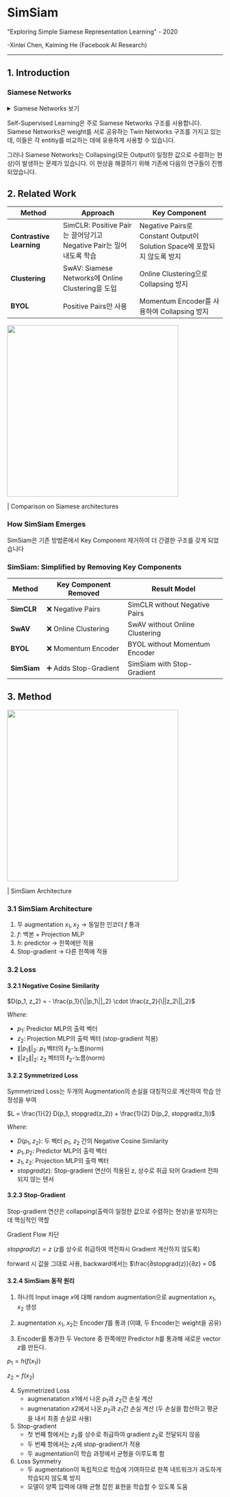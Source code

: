 # SimSiam

"Exploring Simple Siamese Representation Learning" - 2020

-Xinlei Chen, Kaiming He (Facebook AI Research)

---

## 1. Introduction

### Siamese Networks

<details> <summary>Siamese Networks 보기</summary>
 
 DeepLearning에서는 학습을 위해 많은 양의 데이터를 필요로 합니다. 그래서 데이터가 부족하다는 말은, DeepLearning 모델의 성능이 좋지 않음을 암시합니다.

 그래서 고안된 Siamese Networks는 데이터 양이 적거나, Imbalanced Class Distribution한 데이터에서도 모델의 정확성을 높힐 수 있습니다.
 
 Siamese Networks는 동일한 parameters나 weights을 공유하는 Twin Networks로 구성됩니다.
 
 이 네트워크는 한 쌍의 inputs를 받아 각각의 features를 추출한 뒤 두 inputs 간의 유사도를 계산합니다. 이 유사도를 기반으로 Classification을 수행하며, 같은 Class의 데이터는 거리를 최소화하고, 다른 Class의 데이터는 거리를 늘리는 방식으로 학습됩니다.

```python
# Twin Network
class TwinNetwork(nn.Module):
    def __init__(self):
        super(TwinNetwork, self).__init__()
        self.shared_layers = nn.Sequential(
            nn.Conv2d(1, 64, kernel_size=3),
            nn.ReLU(),
            nn.MaxPool2d(2))

    def forward(self, x):
        return self.shared_layers(x)

# Siamese Network
class SiameseNetwork(nn.Module):
    def __init__(self):
        super(SiameseNetwork, self).__init__()
        self.twin_network = TwinNetwork()

    def forward(self, input1, input2):
        output1 = self.twin_network(input1)
        output2 = self.twin_network(input2)
        return output1, output2
```

- Siamese Networks 장점

  각 클래스의 데이터 개수가 적어도 학습이 가능

  불균형한 데이터로도 학습 가능

- Siamese Networks 단점

  데이터 pair 생성으로 인해 training 데이터 수가 많아질 수 있음

  특정 task에 적합한 모델이 다른 task에 일반화하기 어려움

  Input 데이터의 변형에 민감함


<img src="https://github.com/user-attachments/assets/d54df74e-8f8c-4d23-9985-a40c948c2ee7" width=500>

<img src="https://github.com/user-attachments/assets/e91bfd4f-1db7-4727-8c60-1b84a3b2a66f" width=300>


Loss Functions

1. Contrastive Loss

   Contrastive Loss는 이미지 pairs 사이의 차이를 학습시키기 위한 Loss

   $𝐿=𝑌⋅𝐷^2+(1−𝑌)⋅max(𝑚𝑎𝑟𝑔𝑖𝑛−𝐷,0)^2$

   $Where:$
   
   - $D:$ 이미지 features 사이의 거리

   - $margin:$ 다른 클래스 간의 최소 거리 기준

   - 𝑌: 두 샘플의 관계를 나타내는 레이블 ($Y = 1$ : 같은 클래스, $Y = 0$ : 다른 클래스)

   특징:
   
   - 같은 Class의 샘플: 거리 D를 최소화
      
   - 다른 Class의 샘플: 거리를 margin 이상으로 벌림
  
<img src="https://github.com/user-attachments/assets/5264586d-d74a-44fe-9f17-f4565b30b215" width=500>


2. Triplet Loss
   
   Triplet Loss는 Anchor, Positive, Negative로 이루어진 triplet을 사용하여, Anchor와 Positive 거리를 최소화, Anchor와 Negative 거리를 최대화하게 학습

   $L=max(d(a,n)−d(a,p)+margin,0)$

   $Where:$
   
   - $d(a,p):$ Anchor-Positive 거리

   - $d(a,n):$ Anchor-Negative 거리

   - $margin:$ 거리 기준

   - $Anchor:$ Triplet Loss에서 참조 역할을 하는 Input Sample

   - $Positive:$ Anchor와 같은 클래스에 속하는 데이터.
  
   - $Negative:$ Anchor와 다른 클래스에 속하는 데이터.

<img src="https://github.com/user-attachments/assets/5e0ac3d3-52d0-41af-9ccf-6862098b913d" width=500>
     
     Anchor: "A"라는 데이터
     
     Positive: 다른 "A"의 데이터 (같은 클래스)
     
     Negative: "B"라는 데이터 (다른 클래스)

</details>



Self-Supervised Learning은 주로 Siamese Networks 구조를 사용합니다. Siamese Networks은 weight를 서로 공유하는 Twin Networks 구조를 가지고 있는데, 이들은 각 entitiy를 비교하는 데에 유용하게 사용할 수 있습니다.

그러나 Siamese Networks는 Collapsing(모든 Output이 일정한 값으로 수렴하는 현상)이 발생하는 문제가 있습니다. 이 현상을 해결하기 위해 기존에 다음의 연구들이 진행되었습니다.



## 2. Related Work
| **Method**          | **Approach**                                                                 | **Key Component**                                                                 |
|----------------------|-----------------------------------------------------------------------------|----------------------------------------------------------------------------------|
| **Contrastive Learning** | SimCLR: Positive Pair는 끌어당기고 Negative Pair는 밀어내도록 학습                  | Negative Pairs로 Constant Output이 Solution Space에 포함되지 않도록 방지          |
| **Clustering**       | SwAV: Siamese Networks에 Online Clustering을 도입                             | Online Clustering으로 Collapsing 방지                                            |
| **BYOL**             | Positive Pairs만 사용                                                      | Momentum Encoder를 사용하여 Collapsing 방지                                      |

<img src="https://github.com/user-attachments/assets/6010d30b-60fc-438c-a147-beff7c4ec539" width=400>

| Comparison on Siamese architectures

### How SimSiam Emerges

SimSiam은 기존 방법론에서 Key Component 제거하여 더 간결한 구조를 갖게 되었습니다

### SimSiam: Simplified by Removing Key Components
| **Method**       | **Key Component Removed**         | **Result Model**                  |
|-------------------|-----------------------------------|---------------------------------------|
| **SimCLR**       | ❌ Negative Pairs                 | SimCLR without Negative Pairs      |
| **SwAV**         | ❌ Online Clustering             | SwAV without Online Clustering     |
| **BYOL**         | ❌ Momentum Encoder              | BYOL without Momentum Encoder      |
| **SimSiam**      | ➕ Adds Stop-Gradient              | SimSiam with Stop-Gradient         |

## 3. Method

<img src="https://github.com/user-attachments/assets/8541e2ab-40ca-42e3-8e98-3d5ec6a6683a" width=400>

| SimSiam Architecture

### 3.1 SimSiam Architecture

1. 두 augmentation $x_1, x_2$ → 동일한 인코더 $f$ 통과
2. $f:$ 백본 + Projection MLP
3. $h:$ predictor → 한쪽에만 적용
4. Stop-gradient → 다른 한쪽에 적용

### 3.2 Loss
#### 3.2.1 Negative Cosine Similarity

$D(p_1, z_2) = - \frac{p_1}{\||p_1\||_2} \cdot \frac{z_2}{\||z_2\||_2}$

$Where:$

- $p_1$: Predictor MLP의 출력 벡터
- $z_2$: Projection MLP의 출력 벡터 (stop-gradient 적용)
- $\||p_1\||_2$: $p_1$ 벡터의 $\ell_2$-노름(norm)
- $\||z_2\||_2$: $z_2$ 벡터의 $\ell_2$-노름(norm)

#### 3.2.2 Symmetrized Loss

Symmetrized Loss는 두개의 Augmentation의 손실을 대칭적으로 계산하여 학습 안정성을 부여

$L = \frac{1}{2} D(p_1, stopgrad(z_2)) + \frac{1}{2} D(p_2, stopgrad(z_1))$

$Where:$

- $D(p_1,z_2)$: 두 벡터 $p_1$, $z_2$ 간의 Negative Cosine Similarity
- $p_1, p_2$: Predictor MLP의 출력 벡터
- $z_1, z_2$: Projection MLP의 출력 벡터
- $stopgrad(z)$: Stop-gradient 연산이 적용된 z, 상수로 취급 되어 Gradient 전파되지 않는 텐서

#### 3.2.3 Stop-Gradient
Stop-gradient 연산은 collapsing(출력이 일정한 값으로 수렴하는 현상)을 방지하는 데 핵심적인 역할

Gradient Flow 차단

$stopgrad(z) = z$ ($z$를 상수로 취급하여 역전파시 Gradient 계산하지 않도록)

forward 시 값을 그대로 사용, backward에서는 $\frac{∂stopgrad(z)}{∂z} = 0$

#### 3.2.4 SimSiam 동작 원리

1. 하나의 Input image $x$에 대해 random augmentation으로 augmentation $x_1$, $x_2$ 생성

2. augmentation $x_1$, $x_2$는 Encoder $f$를 통과 (이떄, 두 Encoder는 weight을 공유)

3. Encoder를 통과한 두 Vectore 중 한쪽에만 Predictor $h$를 통과해 새로운 vector $z$를 만든다.

$p_1 = h(f(x_1))$

$z_2 = f(x_2)$

4. Symmetrized Loss
   - augmenatation $x1$에서 나온 $p_1$과 $z_2$간 손실 계산
   - augmenatation $x2$에서 나온 $p_2$과 $z_1$간 손실 계산
     (두 손실을 합산하고 평균을 내서 최종 손실로 사용)
5. Stop-gradient
   - 첫 번째 항에서는 $z_2$를 상수로 취급하여 gradient $z_2$로 전달되지 않음
   - 두 번째 항에서는 $z_1$에 stop-gradient가 적용
   - 두 augmentation이 학습 과정에서 균형을 이루도록 함
6. Loss Symmetry
   - 두 augmentation이 독립적으로 학습에 기여하므로 한쪽 네트워크가 과도하게 학습되지 않도록 방지
   - 모델이 양쪽 입력에 대해 균형 잡힌 표현을 학습할 수 있도록 도움

